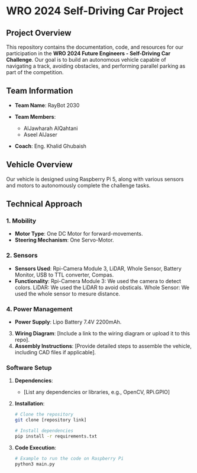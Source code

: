 # WRO 2024 Self-Driving Car Project

## Project Overview
This repository contains the documentation, code, and resources for our participation in the **WRO 2024 Future Engineers - Self-Driving Car Challenge**. Our goal is to build an autonomous vehicle capable of navigating a track, avoiding obstacles, and performing parallel parking as part of the competition.

## Team Information
- **Team Name**: RayBot 2030
- **Team Members**:
  - AlJawharah AlQahtani 
  - Aseel AlJaser 
 
- **Coach**: Eng. Khalid Ghubaish

## Vehicle Overview
Our vehicle is designed using Raspberry Pi 5, along with various sensors and motors to autonomously complete the challenge tasks.

## Technical Approach

### 1. Mobility
- **Motor Type**: One DC Motor for forward-movements.
- **Steering Mechanism**: One Servo-Motor.

### 2. Sensors
- **Sensors Used**: Rpi-Camera Module 3, LiDAR, Whole Sensor, Battery Monitor, USB to TTL converter, Compas.
- **Functionality**:
  Rpi-Camera Module 3: We used the camera to detect colors.
  LiDAR: We used the LiDAR to avoid obsticals.
  Whole Sensor: We used the whole sensor to mesure distance.

### 4. Power Management
- **Power Supply**: Lipo Battery 7.4V 2200mAh. 
  
3. **Wiring Diagram**: [Include a link to the wiring diagram or upload it to this repo].
4. **Assembly Instructions**: [Provide detailed steps to assemble the vehicle, including CAD files if applicable].

### Software Setup
1. **Dependencies**:
   - [List any dependencies or libraries, e.g., OpenCV, RPi.GPIO]
     
2. **Installation**:
   ```bash
   # Clone the repository
   git clone [repository link]

   # Install dependencies
   pip install -r requirements.txt
   ```
3. **Code Execution**:
   ```bash
   # Example to run the code on Raspberry Pi
   python3 main.py
   ```
